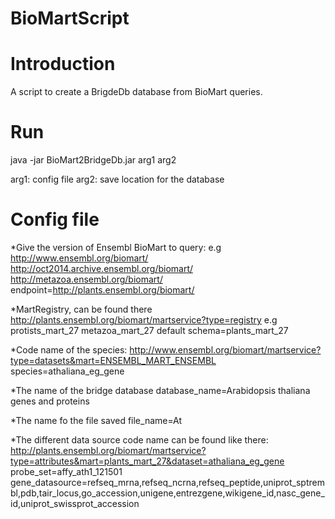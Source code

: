 # BioMartScript

Introduction
============
A script to create a BrigdeDb database from BioMart queries.

Run
============

java -jar BioMart2BridgeDb.jar arg1 arg2

arg1: config file
arg2: save location for the database

Config file
============
*Give the version of Ensembl BioMart to query:
e.g http://www.ensembl.org/biomart/ http://oct2014.archive.ensembl.org/biomart/	http://metazoa.ensembl.org/biomart/
endpoint=http://plants.ensembl.org/biomart/

*MartRegistry, can be found there http://plants.ensembl.org/biomart/martservice?type=registry
e.g protists_mart_27 metazoa_mart_27 default
schema=plants_mart_27

*Code name of the species: http://www.ensembl.org/biomart/martservice?type=datasets&mart=ENSEMBL_MART_ENSEMBL
species=athaliana_eg_gene

*The name of the bridge database
database_name=Arabidopsis thaliana genes and proteins

*The name fo the file saved
file_name=At

*The different data source code name can be found like there:
http://plants.ensembl.org/biomart/martservice?type=attributes&mart=plants_mart_27&dataset=athaliana_eg_gene
probe_set=affy_ath1_121501
gene_datasource=refseq_mrna,refseq_ncrna,refseq_peptide,uniprot_sptrembl,pdb,tair_locus,go_accession,unigene,entrezgene,wikigene_id,nasc_gene_id,uniprot_swissprot_accession
